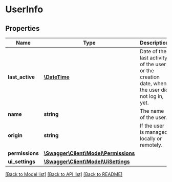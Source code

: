 # UserInfo

## Properties
Name | Type | Description | Notes
------------ | ------------- | ------------- | -------------
**last_active** | [**\DateTime**](\DateTime.md) | Date of the last activity of the user or the creation date, when the user did not log in, yet. | 
**name** | **string** | The name of the user. | 
**origin** | **string** | If the user is managed locally or remotely. | 
**permissions** | [**\Swagger\Client\Model\Permissions**](Permissions.md) |  | 
**ui_settings** | [**\Swagger\Client\Model\UiSettings**](UiSettings.md) |  | 

[[Back to Model list]](../../README.md#documentation-for-models) [[Back to API list]](../../README.md#documentation-for-api-endpoints) [[Back to README]](../../README.md)

